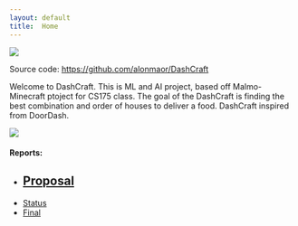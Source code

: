 ```yaml
---
layout: default
title:  Home
---
```


<img src="https://media.mojang.com/blog-image/2c34ca1217c7d95e76a6f8d646adf9208f78145a/blogmcnet.png">

Source code: https://github.com/alonmaor/DashCraft

Welcome to DashCraft. This is ML and AI project, based off Malmo-Minecraft ptoject for CS175 class.
The goal of the DashCraft is finding the best combination and order of houses to deliver a food. DashCraft inspired from DoorDash. 

<img src="https://foodtechconnect.com/wp-content/uploads/2015/05/DoorDash-Logo.jpg">

#### Reports:

- [<h2> Proposal</h2>](proposal.html)
- [Status](status.html)
- [Final](final.html)
